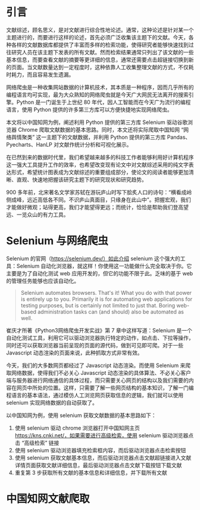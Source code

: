# 引言

文献综述，顾名思义，是对文献进行综合性地论述。通常，这种论述是针对某一个主题进行的，而要进行这样的论述，首先必须广泛收集该主题下的文献。今天，各种各样的文献数据库都提供了丰富而多样的检索功能，使得研究者能够快速找到过往研究人员在该主题下发表的所有文献。然而检索结果通常只列出了该文献的一些基本信息，而要查看文献的摘要等更详细的信息，通常还需要点击超链接切换到新的页面。当文献数量达到一定程度时，这种依靠人工收集整理文献的方式，不仅耗时耗力，而且容易发生遗漏。

网络爬虫是一种收集网站数据的计算机技术，其本质是一种程序，因而几乎所有的编程语言均可实现，最为大众熟知的网络爬虫就是今天广大网民无法离开的搜索引擎。Python 是一门诞生于上世纪 80 年代，因人工智能而在今天广为流行的编程语言，使用 Python 提供的许多第三方库可以方便快捷地实现网络爬虫。

本文将以中国知网为例，阐述利用 Python 提供的第三方库 Selenium 驱动谷歌浏览器 Chrome 爬取文献数据的基本思路。同时，本文还将实际爬取中国知网 “网络舆情聚类” 这一主题下的文献数据，并利用 Python 提供的第三方库 Pandas、Pyecharts、HanLP 对文献作统计分析和可视化展示。

在已然到来的数据时代里，我们希望越来越多的科技工作者能够利用好计算机程序这一强大工具提升工作的效率，也希望改变现有论文中对文献综述采用的纯文字表达形式，希望统计图表成为文献综述的重要组成部分，使论文的阅读者能够更加清晰、直观、快速地把握该研究主题下的研究现状和研究趋势。

900 多年前，北宋著名文学家苏轼在游玩庐山时写下脍炙人口的诗句：“横看成岭侧成峰，远近高低各不同。不识庐山真面目，只缘身在此山中”。把握宏观，我们才能做好微观；站得更高，我们才能望得更远；而统计，恰恰是帮助我们登高望远、一览众山的有力工具。

# Selenium 与网络爬虫

Selenium 的官网（https://selenium.dev/）如此介绍 selenium 这个强大的工具：Selenium 自动化浏览器，就这样！你使用这一功能做什么完全取决于你。它主要是为了自动化测试 web 应用开发的，但它的功能不限于此。乏味的基于 web 的管理任务能够也应该自动化。

> Selenium automates browsers. That's it! What you do with that power is entirely up to you. Primarily it is for automating web applications for testing purposes, but is certainly not limited to just that. Boring web-based administration tasks can (and should) also be automated as well.

崔庆才所著《Python3网络爬虫开发实战》第 7 章中这样写道：Selenium 是一个自动化测试工具，利用它可以驱动浏览器执行特定的动作，如点击、下拉等操作，同时还可以获取浏览器当前呈现的页面的源代码，做到可见即可爬。对于一些 Javascript 动态渲染的页面来说，此种抓取方式非常有效。

今天，我们的大多数网页都经过了 Javascript 动态渲染。而使用 Selenium 来爬取网络数据，使得我们不必关心 Javascript 动态渲染的具体算法、不必关心客户端与服务器进行网络通信的具体过程，而只需要关心网页的结构以及我们需要的内容在网页中所处的位置。这样，只需要了解一些网页结构的基本知识，了解一门编程语言的基本语法，通过模仿人工浏览网页获取信息的逻辑，我们就可以使用 selenium 实现网络数据的自动获取了。

以中国知网为例，使用 selenium 获取文献数据的基本思路如下：

1. 使用 selenium 驱动 chrome 浏览器打开中国知网主页 https://kns.cnki.net/，如果需要进行高级检索，使用 selenium 驱动浏览器点击 “高级检索” 链接
2. 使用 selenium 驱动浏览器填充检索框内容，而后驱动浏览器点击检索按钮
3. 使用 selenium 获取文献基本信息，而后驱动浏览器点击文献超链接进入文献详情页面获取文献详细信息，最后驱动浏览器点击文献下载按钮下载文献
4. 重复第 3 步获取所有文献的基本信息和详细信息，并下载所有文献

# 中国知网文献爬取

 
